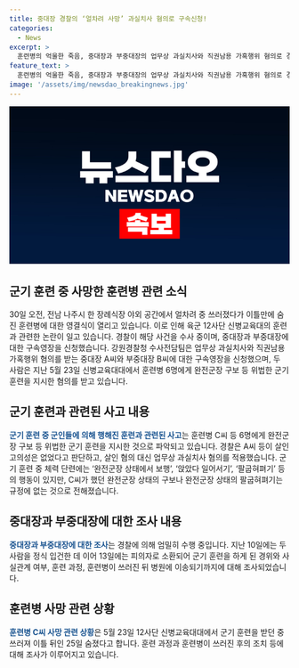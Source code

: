 ```yaml
---
title: 중대장 경찰의 ‘얼차려 사망’ 과실치사 혐의로 구속신청!
categories:
  - News
excerpt: >
  훈련병의 억울한 죽음, 중대장과 부중대장의 업무상 과실치사와 직권남용 가혹행위 혐의로 경찰 수사를 받는 사건. 얼차려를 받다가 숨진 훈련병에 대한 영결식을 앞두고, 군기 훈련 중 법률에 어긋나는 행위가 의심됨. 숨진 훈련병의 병원 이송까지의 과정과 중대장, 부중대장의 군기 훈련 지시 과정에 대한 조사가 이뤄지고 있으며, 사건은 더 큰 관심을 끌 것으로 보임.
feature_text: >
  훈련병의 억울한 죽음, 중대장과 부중대장의 업무상 과실치사와 직권남용 가혹행위 혐의로 경찰 수사를 받는 사건. 얼차려를 받다가 숨진 훈련병에 대한 영결식을 앞두고, 군기 훈련 중 법률에 어긋나는 행위가 의심됨. 숨진 훈련병의 병원 이송까지의 과정과 중대장, 부중대장의 군기 훈련 지시 과정에 대한 조사가 이뤄지고 있으며, 사건은 더 큰 관심을 끌 것으로 보임.
image: '/assets/img/newsdao_breakingnews.jpg'
---
```


<p><img src="/assets/img/newsdao_breakingnews.jpg" alt="pcversion 속보" /></p>

<h2 data-ke-size="size26">군기 훈련 중 사망한 훈련병 관련 소식</h2>

<p data-ke-size="size16">30일 오전, 전남 나주시 한 장례식장 야외 공간에서 얼차려 중 쓰러졌다가 이틀만에 숨진 훈련병에 대한 영결식이 열리고 있습니다. 이로 인해 육군 12사단 신병교육대의 훈련과 관련한 논란이 일고 있습니다. 경찰이 해당 사건을 수사 중이며, 중대장과 부중대장에 대한 구속영장을 신청했습니다. 강원경찰청 수사전담팀은 업무상 과실치사와 직권남용 가혹행위 혐의를 받는 중대장 A씨와 부중대장 B씨에 대한 구속영장을 신청했으며, 두 사람은 지난 5월 23일 신병교육대대에서 훈련병 6명에게 완전군장 구보 등 위법한 군기 훈련을 지시한 혐의를 받고 있습니다.</p>

<h2 data-ke-size="size26">군기 훈련과 관련된 사고 내용</h2>

<p data-ke-size="size16"><b><span style="color: #1a5490;">군기 훈련 중 군인들에 의해 행해진 훈련과 관련된 사고</span></b>는 훈련병 C씨 등 6명에게 완전군장 구보 등 위법한 군기 훈련을 지시한 것으로 파악되고 있습니다. 경찰은 A씨 등이 살인 고의성은 없었다고 판단하고, 살인 혐의 대신 업무상 과실치사 혐의를 적용했습니다. 군기 훈련 중 체력 단련에는 ‘완전군장 상태에서 보행’, ‘앉았다 일어서기’, ‘팔굽혀펴기’ 등의 행동이 있지만, C씨가 했던 완전군장 상태의 구보나 완전군장 상태의 팔굽혀펴기는 규정에 없는 것으로 전해졌습니다.</p>

<h2 data-ke-size="size26">중대장과 부중대장에 대한 조사 내용</h2>

<p data-ke-size="size16"><b><span style="color: #1a5490;">중대장과 부중대장에 대한 조사</span></b>는 경찰에 의해 엄밀히 수행 중입니다. 지난 10일에는 두 사람을 정식 입건한 데 이어 13일에는 피의자로 소환되어 군기 훈련을 하게 된 경위와 사실관계 여부, 훈련 과정, 훈련병이 쓰러진 뒤 병원에 이송되기까지에 대해 조사되었습니다.</p>

<h2 data-ke-size="size26">훈련병 사망 관련 상황</h2>

<p data-ke-size="size16"><b><span style="color: #1a5490;">훈련병 C씨 사망 관련 상황</span></b>은 5월 23일 12사단 신병교육대대에서 군기 훈련을 받던 중 쓰러져 이틀 뒤인 25일 숨졌다고 합니다. 훈련 과정과 훈련병이 쓰러진 후의 조치 등에 대해 조사가 이루어지고 있습니다.</p>

